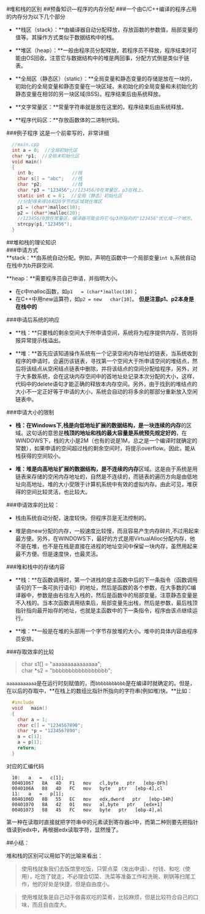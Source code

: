 ﻿#堆和栈的区别
##预备知识—程序的内存分配
###一个由C/C++编译的程序占用的内存分为以下几个部分

* **栈区（stack）：**由编译器自动分配释放，存放函数的参数值，局部变量的值等。其操作方式类似于数据结构中的栈。  

* **堆区（heap）：**一般由程序员分配释放，若程序员不释放，程序结束时可能由OS回收。注意它与数据结构中的堆是两回事，分配方式倒是类似于链表。

* **全局区（静态区）（static）：**全局变量和静态变量的存储是放在一块的，初始化的全局变量和静态变量在一块区域，未初始化的全局变量和未初始化的静态变量在相邻的另一块区域(BSS)。程序结束后由系统释放。  

* **文字常量区：**常量字符串就是放在这里的。程序结束后由系统释放。

* **程序代码区：**存放函数体的二进制代码。  
   
   
###例子程序
这是一个前辈写的，非常详细  
```C
  //main.cpp    
  int a = 0;  //全局初始化区    
  char *p1;  //全局未初始化区    
  void main()    
  {    
    int b;              //栈    
    char s[] = "abc";   //栈    
    char *p2;           //栈    
    char *p3 = "123456";//123456/0在常量区，p3在栈上。    
    static int c = 0；  //全局（静态）初始化区 
    //分配得来得10和20字节的区域就在堆区
    p1 = (char*)malloc(10);    
    p2 = (char*)malloc(20);  
    //123456/0放在常量区，编译器可能会将它与p3所指向的"123456"优化成一个地方。 
    strcpy(p1,"123456");   
  }    
```
   
   
##堆和栈的理论知识    
###申请方式    
**stack：**由系统自动分配。例如，声明在函数中一个局部变量`int b`,系统自动在栈中为b开辟空间.

**heap：**需要程序员自己申请，并指明大小。

* 在c中malloc函数，如`p1   = (char*)malloc(10)`；
* 在C++中用new运算符，如`p2 = new   char[10]`。 
**但是注意p1、p2本身是在栈中的**    

###申请后系统的响应    

* **栈：**只要栈的剩余空间大于所申请空间，系统将为程序提供内存，否则将报异常提示栈溢出。

* **堆：**首先应该知道操作系统有一个记录空闲内存地址的链表，当系统收到程序的申请时，会遍历该链表，寻找第一个空间大于所申请空间的堆结点，然后将该结点从空闲结点链表中删除，并将该结点的空间分配给程序，另外，对于大多数系统，会在这块内存空间中的首地址处记录本次分配的大小，这样，代码中的delete语句才能正确的释放本内存空间。另外，由于找到的堆结点的大小不一定正好等于申请的大小，系统会自动的将多余的那部分重新放入空闲链表中。    
   
###申请大小的限制

* **栈：**在Windows下,栈是向低地址扩展的数据结构，是一块**连续的内存**的区域。这句话的意思是**栈顶的地址和栈的最大容量是系统预先规定好的**，在WINDOWS下，栈的大小是2M（也有的说是1M，总之是一个编译时就确定的常数），如果申请的空间超过栈的剩余空间时，将提示overflow。因此，能从栈获得的空间较小。

* **堆：**堆是向高地址扩展的数据结构，是**不连续的内存**区域。这是由于系统是用链表来存储的空闲内存地址的，自然是不连续的，而链表的遍历方向是由低地址向高地址。堆的大小受限于计算机系统中有效的虚拟内存。由此可见，堆获得的空间比较灵活，也比较大。    
   
###申请效率的比较：    

* 栈由系统自动分配，速度较快。但程序员是无法控制的。    
  
* 堆是由new分配的内存，一般速度比较慢，而且容易产生内存碎片,不过用起来最方便。另外，在WINDOWS下，最好的方式是用VirtualAlloc分配内存，他不是在堆，也不是在栈是直接在进程的地址空间中保留一块内存，虽然用起来最不方便。但是速度快，也最灵活。  
     
###堆和栈中的存储内容    
  
* **栈：**在函数调用时，第一个进栈的是主函数中后的下一条指令（函数调用语句的下一条可执行语句）的地址，然后是函数的各个参数，在大多数的C编译器中，参数是由右往左入栈的，然后是函数中的局部变量。注意静态变量是不入栈的。当本次函数调用结束后，局部变量先出栈，然后是参数，最后栈顶指针指向最开始存的地址，也就是主函数中的下一条指令，程序由该点继续运行。    

* **堆：**一般是在堆的头部用一个字节存放堆的大小。堆中的具体内容由程序员安排。    
   
###存取效率的比较    
> char   s1[]   =   "aaaaaaaaaaaaaaa";    
> char   *s2   =   "bbbbbbbbbbbbbbbbb";

`aaaaaaaaaaa`是在运行时刻赋值的，而`bbbbbbbbbbb`是在编译时就确定的。但是，在以后的存取中，**在栈上的数组比指针所指向的字符串(例如堆)快。**比如：    
```C
  #include    
  void   main()    
  {    
    char a = 1;    
    char c[] = "1234567890";    
    char *p = "1234567890";    
    a = c[1];    
    a = p[1];    
    return;    
  }   
```
对应的汇编代码    
```ASM
  10:   a   =   c[1];    
  00401067   8A   4D   F1   mov   cl,byte   ptr   [ebp-0Fh]    
  0040106A   88   4D   FC   mov   byte   ptr   [ebp-4],cl    
  11:   a   =   p[1];    
  0040106D   8B   55   EC   mov   edx,dword   ptr   [ebp-14h]    
  00401070   8A   42   01   mov   al,byte   ptr   [edx+1]    
  00401073   88   45   FC   mov   byte   ptr   [ebp-4],al   
```
第一种在读取时直接就把字符串中的元素读到寄存器cl中，而第二种则要先把指针值读到edx中，再根据edx读取字符，显然慢了。    
   
   
##小结：    

堆和栈的区别可以用如下的比喻来看出：    
> 使用栈就象我们去饭馆里吃饭，只管点菜（发出申请）、付钱、和吃（使用），吃饱了就走，不必理会切菜、洗菜等准备工作和洗碗、刷锅等扫尾工作，他的好处是快捷，但是自由度小。

> 使用堆就象是自己动手做喜欢吃的菜肴，比较麻烦，但是比较符合自己的口味，而且自由度大。